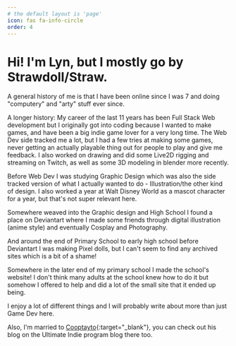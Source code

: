 ```yaml
---
# the default layout is 'page'
icon: fas fa-info-circle
order: 4
---
```


# Hi! I'm Lyn, but I mostly go by Strawdoll/Straw.

A general history of me is that I have been online since I was 7 and doing "computery" and "arty" stuff ever since.

A longer history:
My career of the last 11 years has been Full Stack Web development but I originally got into coding because I wanted to make games, and have been a big indie game lover for a very long time. The Web Dev side tracked me a lot, but I had a few tries at making some games, never getting an actually playable thing out for people to play and give me feedback. I also worked on drawing and did some Live2D rigging and streaming on Twitch, as well as some 3D modeling in blender more recently.

Before Web Dev I was studying Graphic Design which was also the side tracked version of what I actually wanted to do - Illustration/the other kind of design. I also worked a year at Walt Disney World as a mascot character for a year, but that's not super relevant here.

Somewhere weaved into the Graphic design and High School I found a place on Deviantart where I made some friends through digital illustration (anime style) and eventually Cosplay and Photography.

And around the end of Primary School to early high school before Deviantart I was making Pixel dolls, but I can't seem to find any archived sites which is a bit of a shame!

Somewhere in the later end of my primary school I made the school's website! I don't think many adults at the school knew how to do it but somehow I offered to help and did a lot of the small site that it ended up being.

I enjoy a lot of different things and I will probably write about more than just Game Dev here.

Also, I'm married to [Cooptayto](https://scoutski.github.io/){:target="_blank"}, you can check out his blog on the Ultimate Indie program blog there too.
